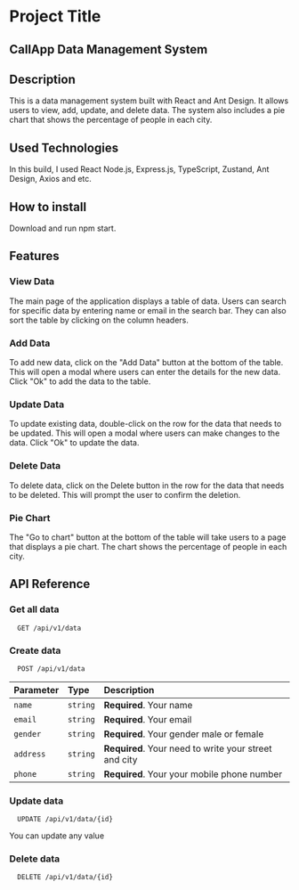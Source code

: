 # Project Title

## CallApp Data Management System

## Description

This is a data management system built with React and Ant Design. It allows users to view, add, update, and delete data. The system also includes a pie chart that shows the percentage of people in each city.

## Used Technologies

In this build, I used React Node.js, Express.js, TypeScript, Zustand, Ant Design, Axios and etc.

## How to install

Download and run npm start.

## Features

### View Data

The main page of the application displays a table of data. Users can search for specific data by entering name or email in the search bar. They can also sort the table by clicking on the column headers.

### Add Data

To add new data, click on the "Add Data" button at the bottom of the table. This will open a modal where users can enter the details for the new data. Click "Ok" to add the data to the table.

### Update Data

To update existing data, double-click on the row for the data that needs to be updated. This will open a modal where users can make changes to the data. Click "Ok" to update the data.

### Delete Data

To delete data, click on the Delete button in the row for the data that needs to be deleted. This will prompt the user to confirm the deletion.

### Pie Chart

The "Go to chart" button at the bottom of the table will take users to a page that displays a pie chart. The chart shows the percentage of people in each city.

## API Reference

### Get all data

```http
  GET /api/v1/data
```

### Create data

```http
  POST /api/v1/data
```

| Parameter | Type     | Description                                           |
| :-------- | :------- | :---------------------------------------------------- |
| `name`    | `string` | **Required**. Your name                               |
| `email`   | `string` | **Required**. Your email                              |
| `gender`  | `string` | **Required**. Your gender male or female              |
| `address` | `string` | **Required**. Your need to write your street and city |
| `phone`   | `string` | **Required**. Your your mobile phone number           |

### Update data

```http
  UPDATE /api/v1/data/{id}
```

You can update any value

### Delete data

```http
  DELETE /api/v1/data/{id}
```
